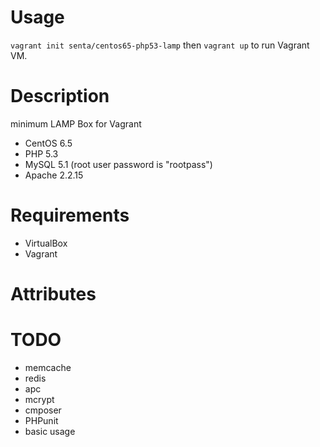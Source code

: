 Usage
=====

`vagrant init senta/centos65-php53-lamp` then `vagrant up` to run Vagrant VM.


Description
===========

minimum LAMP Box for Vagrant

- CentOS 6.5
- PHP 5.3
- MySQL 5.1 (root user password is "rootpass")
- Apache 2.2.15

Requirements
============

- VirtualBox
- Vagrant

Attributes
==========


TODO
==========
- memcache
- redis
- apc
- mcrypt
- cmposer
- PHPunit
- basic usage

